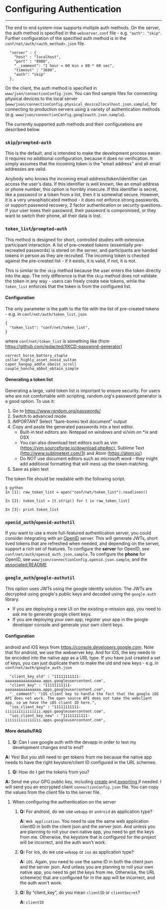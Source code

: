 # Configuring Authentication
---

The end to end system now supports multiple auth methods.
On the server, the auth method is specified in the `webserver.conf` file - e.g. `"auth": "skip"`. Further configuration of the specified auth method is in the `conf/net/auth/<auth_method>.json` file.

```
  "server" : {
    "host" : "localhost",
    "port" : "8080",
    "__comment": "1 hour = 60 min = 60 * 60 sec",
    "timeout" : "3600",
    "auth": "skip"
  },
```

On the client, the auth method is specified in `www/json/connectionConfig.json`. You can find sample files for connecting physical devices to the local server (`www/json/connectionConfig.physical_device2localhost.json.sample`), for connecting to production servers using a variety of authentication methods (e.g. `www/json/connectionConfig.googleauth.json.sample`).

The currently supported auth methods and their configurations are described below.

### `skip`/`prompted-auth` ###

This is the default, and is intended to make the development process easier.  It requires no additional configuration, because it does no verification. It simply assumes that the incoming token is the "email address" and all email addresses are valid.

Anybody who knows the incoming email address/token/identifier can access the user's data.  If this identifier is well known, like an email address or phone number, this option is horribly insecure. If this identifier is secret, like a password or a token from a list, then it is somewhat secure. However, it is a very unsophisticated method - it does not enforce strong passwords, or support password recovery, 2 factor authentication or security questions. If your user loses their password, their password is compromised, or they want to switch their phone, all their data is lost.

### `token_list`/`prompted-auth` ###

This method is designed for short, controlled studies with extensive participant interaction. A list of pre-created _tokens_ (essentially pre-recreated passwords) is stored on the server, and participants are handed tokens in person as they are recruited. The incoming token is checked against the pre-created list - if it exists, it is valid, if not, it is not.

This is similar to the `skip` method because the user enters the token directly into the app. The only difference is that the `skip` method does not validate the token in any way - users can freely create new tokens, while the `token_list` enforces that the token is from the configured list.

#### Configuration ####

The only parameter is the path to the file with the list of pre-created tokens - e.g. in `conf/net/auth/token_list.json` 

```
{
  "token_list": "conf/net/token_list",
}
```

where `conf/net/token_list` is something like (from https://github.com/redacted/XKCD-password-generator)

```
correct_horse_battery_staple
collar_highly_asset_ovoid_sultan
caper_hangup_addle_oboist_scroll
couple_honcho_abbot_obtain_simple
```

#### Generating a token list ####
Generating a large, valid token list is important to ensure security. For users who are not comfortable with scripting, random.org's password generator is a good option. To use it:

1. Go to https://www.random.org/passwords/
1. Switch to advanced mode
1. *IMPORTANT* Select "bare-bones text document" output
1. Copy and paste the generated passwords into a text editor.
   - Built-in text editors are: Notepad on windows and vi/vim on \*ix and OSX
   - You can also download text editors such as vim (https://vim.sourceforge.io/download.php#pc), Sublime Text (http://www.sublimetext.com/3) and Atom (https://atom.io/)
   - Do *NOT* use document editors such as microsoft word - they might add additional formatting that will mess up the token matching.
1. Save as plain text

The token file should be readable with the following script.

```
$ python
In [1]: raw_token_list = open("conf/net/token_list").readlines()

In [2]: token_list = [t.strip() for t in raw_token_list]

In [3]: print token_list
```

### `openid_auth`/`openid-authutil` ###

If you want to use a more full-featured authentication server, you could consider integrating with an [OpenID]() server. This will generate JWTs, short lived tokens that are refreshed when needed, and depending on the server, support a rich set of features. To configure the **server** for OpenID, see `conf/net/auth/openid_auth.json.sample`. To configure the **phone** for OpenID, see `www/json/connectionConfig.openid.json.sample`, and the [associated README](https://github.com/e-mission/cordova-jwt-auth/blob/master/README.openid.md)

### `google_auth`/`google-authutil` ###

This option uses JWTs using the google identity solution. The JWTs are decrypted using google's public keys and decoded using the `google-auth` library.

- If you are deploying a new UI on the existing e-mission app, you need to ask me to generate google client keys.
- If you are deploying your own app, register your app in the google developer console and generate your own client keys.

#### Configuration ####

android and iOS keys from https://console.developers.google.com. Note that for android, we use the webserver key. And for iOS, the key needs to be encoded into the native app as a URL type.
If you have just created a set of keys, you can just duplicate them to make the old and new keys - e.g. in `conf/net/auth/google_auth.json`

```
  "client_key_old" : "11111111111-aaaaaaaaaaaaaaaa.apps.googleusercontent.com",
  "client_key" : "11111111111-aaaaaaaaaaaaaaaa.apps.googleusercontent.com",
  "__comment": "iOS client key to handle the fact that the google iOS API does not work. The open source API does not take the webclient app, so we have the iOS client ID here.",
  "ios_client_key" : "11111111111-iiiiiiiiiiiiiiii.apps.googleusercontent.com",
  "ios_client_key_new" : "11111111111-iiiiiiiiiiiiiiii.apps.googleusercontent.com",
```

#### More details/FAQ ####

1. **Q:** Can I use google auth with the devapp in order to test my development changes end to end?
   
  **A:** Yes! But you still need to get tokens from me because the native app needs to have the right keystore/client ID configured in the URL schemes.
1. **Q:** How do I get the tokens from you? 

  **A:** Send me your GPG public key, including [create](https://www.gnupg.org/gph/en/manual/c14.html) and[ exporting ](https://www.gnupg.org/gph/en/manual/x56.html)if needed. I will send you an encrypted client `connectionConfig.json` file. You can copy the values from the client file to the server file.
1. When configuring the authentication on the server
    1. **Q:** For android, do we use `webapp` or `android` as application type? 

        **A:** `Web application`. You need to use the same web application clientID in both the client json and the server json. And unless you are planning to roll your own native app, you need to get the keys from me. Otherwise, the keystore that is configured for the project will be incorrect, and the auth won't work.
    1. **Q:** For ios, do we use `webapp` or `ios`  as application type? 

        **A:** `iOS`. Again, you need to use the same ID in both the client json and the server json. And unless you are planning to roll your own native app, you need to get the keys from me. Otherwise, the URL scheme(s) that are configured for in the app will be incorrect, and the auth won't work.
    1. **Q:** By “client_key”, do you mean `clientID` or `clientSecret`? 

        **A:** `clientID`

